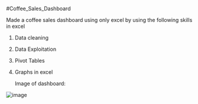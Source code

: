 #Coffee_Sales_Dashboard

Made a coffee sales dashboard using only excel by using the following skills in excel
1) Data cleaning
2) Data Exploitation
3) Pivot Tables
4) Graphs in excel

   Image of dashboard:

![image](https://github.com/user-attachments/assets/093f5e55-fbc3-4a5f-8fa4-cf355d550f97)

